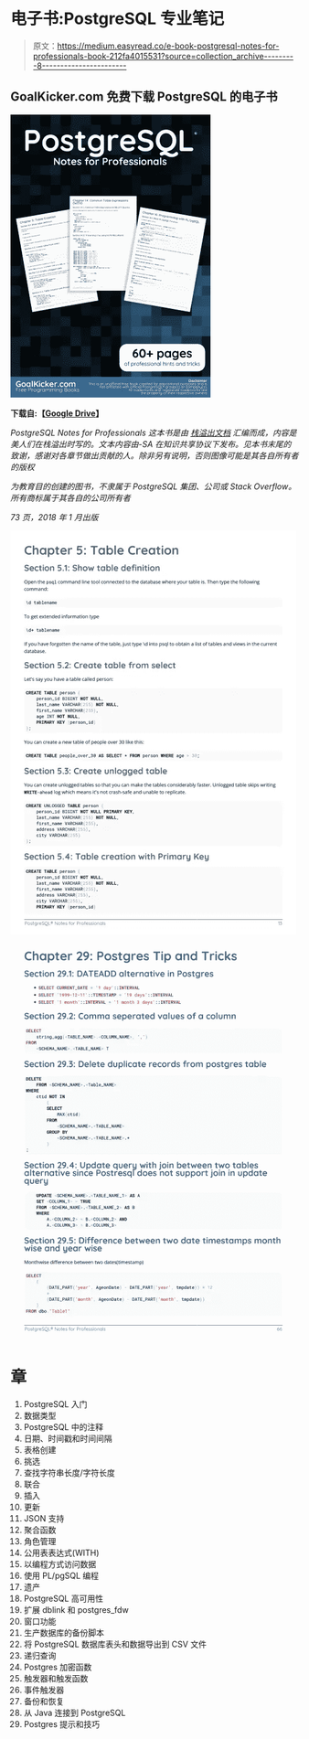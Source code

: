 # 电子书:PostgreSQL 专业笔记

> 原文：<https://medium.easyread.co/e-book-postgresql-notes-for-professionals-book-212fa4015531?source=collection_archive---------8----------------------->

## GoalKicker.com 免费下载 PostgreSQL 的电子书

![](img/2c49b17108a73d86571003ee567192ca.png)

**下载自:【**[**Google Drive**](https://drive.google.com/open?id=1rhpLz7TUlQNHweuORiEpwiIT5Z-vpJOT)**】**

*PostgreSQL Notes for Professionals 这本书是由* [*栈溢出文档*](https://archive.org/details/documentation-dump.7z) *汇编而成，内容是美人们在栈溢出时写的。文本内容由-SA 在知识共享协议下发布。见本书末尾的致谢，感谢对各章节做出贡献的人。除非另有说明，否则图像可能是其各自所有者的版权*

*为教育目的创建的图书，不隶属于 PostgreSQL 集团、公司或 Stack Overflow。所有商标属于其各自的公司所有者*

*73 页，2018 年 1 月出版*

![](img/833a928fe6104ac82bd55aaa80a2bc35.png)![](img/4154b43d74ebbf6eafdac005aecf5314.png)

# 章

1.  PostgreSQL 入门
2.  数据类型
3.  PostgreSQL 中的注释
4.  日期、时间戳和时间间隔
5.  表格创建
6.  挑选
7.  查找字符串长度/字符长度
8.  联合
9.  插入
10.  更新
11.  JSON 支持
12.  聚合函数
13.  角色管理
14.  公用表表达式(WITH)
15.  以编程方式访问数据
16.  使用 PL/pgSQL 编程
17.  遗产
18.  PostgreSQL 高可用性
19.  扩展 dblink 和 postgres_fdw
20.  窗口功能
21.  生产数据库的备份脚本
22.  将 PostgreSQL 数据库表头和数据导出到 CSV 文件
23.  递归查询
24.  Postgres 加密函数
25.  触发器和触发函数
26.  事件触发器
27.  备份和恢复
28.  从 Java 连接到 PostgreSQL
29.  Postgres 提示和技巧